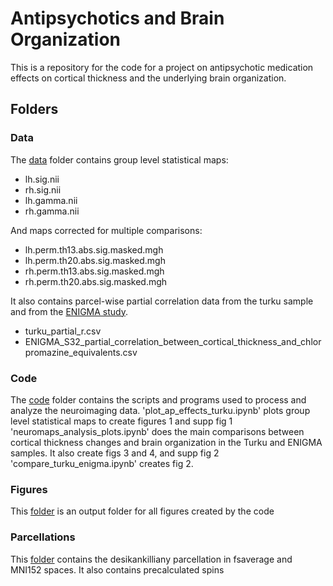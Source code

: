 # Antipsychotics and Brain Organization

This is a repository for the code for a project on antipsychotic medication effects on cortical thickness and the underlying brain organization.

## Folders

### Data

The [data](data/) folder contains group level statistical maps:
+ lh.sig.nii
+ rh.sig.nii
+ lh.gamma.nii
+ rh.gamma.nii

And maps corrected for multiple comparisons:
+ lh.perm.th13.abs.sig.masked.mgh
+ lh.perm.th20.abs.sig.masked.mgh
+ rh.perm.th13.abs.sig.masked.mgh
+ rh.perm.th20.abs.sig.masked.mgh

It also contains parcel-wise partial correlation data from the turku sample and from the [ENIGMA study](https://doi.org/10.1016/j.biopsych.2018.04.023).
+ turku_partial_r.csv
+ ENIGMA_S32_partial_correlation_between_cortical_thickness_and_chlorpromazine_equivalents.csv

### Code

The [code](code/) folder contains the scripts and programs used to process and analyze the neuroimaging data.
'plot_ap_effects_turku.ipynb' plots group level statistical maps to create figures 1 and supp fig 1
'neuromaps_analysis_plots.ipynb' does the main comparisons between cortical thickness changes
and brain organization in the Turku and ENIGMA samples. It also create figs 3 and 4, and supp fig 2
'compare_turku_enigma.ipynb' creates fig 2.

### Figures

This [folder](figures/) is an output folder for all figures created by the code

### Parcellations

This [folder](pacellations/) contains the desikankilliany parcellation in fsaverage and MNI152 spaces. It also contains precalculated spins
